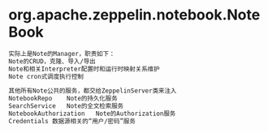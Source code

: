 # org.apache.zeppelin.notebook.NoteBook
```md
实际上是Note的Manager，职责如下：
Note的CRUD，克隆、导入/导出
Note和相关Interpreter配置时和运行时映射关系维护
Note cron式调度执行控制 

其他所有Note公共的服务，都交给ZeppelinServer类来注入
NotebookRepo	Note的持久化服务
SearchService	Note的全文检索服务
NotebookAuthorization	Note的Authorization服务
Credentials	数据源相关的“用户/密码”服务
```
